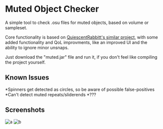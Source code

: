 # Muted Object Checker

A simple tool to check .osu files for muted objects, based on volume or sampleset.

Core functionality is based on [QuiescentRabbitt's similar project](https://github.com/QuiescentRabbitt/osu-silent-circle-checker), with some added functionality and QoL improvments, like an improved UI and the ability to ignore minor unsnaps.

Just download the "muted.jar" file and run it, if you don't feel like compiling the project yourself.

## Known Issues

*Spinners get detected as circles, so be aware of possible false-positives
*Can't detect muted repeats/sliderends
*???

## Screenshots
![a](https://lasse.s-ul.eu/mxZxVsQ8.png)
![b](https://lasse.s-ul.eu/aN9JFn6Y.png)


